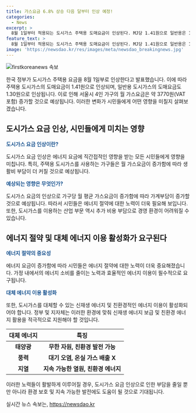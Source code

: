 ```yaml
---
title: 가스요금 6.8% 상승 다음 달부터 인상 예정!
categories:
  - News
excerpt: >
  8월 1일부터 적용되는 도시가스 주택용 도매요금이 인상된다. MJ당 1.41원으로 일반용은 1.30원/MJ으로 인상된다. 서울시 4인 가구 기준 월 가스요금(주택용)은 약 3770원(VAT포함) 증가할 것으로 예상된다.
feature_text: >
  8월 1일부터 적용되는 도시가스 주택용 도매요금이 인상된다. MJ당 1.41원으로 일반용은 1.30원/MJ으로 인상된다. 서울시 4인 가구 기준 월 가스요금(주택용)은 약 3770원(VAT포함) 증가할 것으로 예상된다.
image: 'https://newsdao.kr/res/images/meta/newsdao_breakingnews.jpg'
---
```


<p><img src="https://newsdao.kr/res/images/meta/newsdao_breakingnews.jpg" alt="firstkoreanews 속보" /></p>

<p>한국 정부가 도시가스 주택용 요금을 8월 1일부로 인상한다고 발표했습니다. 이에 따라 주택용 도시가스의 도매요금이 1.41원으로 인상되며, 일반용 도시가스의 도매요금도 1.30원으로 인상됩니다. 이로 인해 서울시 4인 가구의 월 가스요금은 약 3770원(VAT포함) 증가할 것으로 예상됩니다. 이러한 변화가 시민들에게 어떤 영향을 미칠지 살펴보겠습니다. </p>

<h2 data-ke-size="size26">도시가스 요금 인상, 시민들에게 미치는 영향</h2>

<p data-ke-size="size16"><b><span style="color: #1a5490;">도시가스 요금 인상이란?</span></b></p>

<p>도시가스 요금 인상은 에너지 요금에 직간접적인 영향을 받는 모든 시민들에게 영향을 미칩니다. 특히, 주택용 도시가스를 사용하는 가구들은 월 가스요금이 증가함에 따라 생활비 부담이 더 커질 것으로 예상됩니다.</p>

<p data-ke-size="size16"><b><span style="color: #1a5490;">예상되는 영향은 무엇인가?</span></b></p>

<p>도시가스 요금의 인상으로 가구당 월 평균 가스요금이 증가함에 따라 가계부담이 증가할 것으로 예상됩니다. 따라서 시민들은 에너지 절약에 대한 노력이 더욱 필요해 보입니다. 또한, 도시가스를 이용하는 산업 부문 역시 추가 비용 부담으로 경영 환경이 어려워질 수 있습니다.</p>

<h2 data-ke-size="size26">에너지 절약 및 대체 에너지 이용 활성화가 요구된다</h2>

<p data-ke-size="size16"><b><span style="color: #1a5490;">에너지 절약의 중요성</span></b></p>

<p>에너지 요금이 증가함에 따라 시민들은 에너지 절약에 대한 노력이 더욱 중요해졌습니다. 가정 내에서의 에너지 소비를 줄이는 노력과 효율적인 에너지 이용이 필수적으로 요구됩니다.</p>

<p data-ke-size="size16"><b><span style="color: #1a5490;">대체 에너지 이용 활성화</span></b></p>

<p>또한, 도시가스를 대체할 수 있는 신재생 에너지 및 친환경적인 에너지 이용이 활성화되어야 합니다. 정부 및 지자체는 이러한 환경에 맞춰 신재생 에너지 보급 및 친환경 에너지 활용을 적극적으로 지원해야 할 것입니다.</p>

<table>
<thead>
    <tr>
        <th>대체 에너지</th>
        <th>특징</th>
    </tr>
</thead>
<tbody>
    <tr>
        <td style="text-align: center; height: 17px;"><b>태양광</b></td>
        <td style="text-align: center; height: 17px;"><b>무한 자원, 친환경 발전 가능</b></td>
    </tr>
    <tr>
        <td style="text-align: center; height: 17px;"><b>풍력</b></td>
        <td style="text-align: center; height: 17px;"><b>대기 오염, 온실 가스 배출 X</b></td>
    </tr>
    <tr>
        <td style="text-align: center; height: 17px;"><b>지열</b></td>
        <td style="text-align: center; height: 17px;"><b>지속 가능한 열원, 친환경 에너지</b></td>
    </tr>
</tbody>
</table>

<p>이러한 노력들이 활발하게 이루어질 경우, 도시가스 요금 인상으로 인한 부담을 줄일 뿐만 아니라 환경 보호 및 지속 가능한 발전에도 도움이 될 것으로 기대됩니다.</p>
실시간 뉴스 속보는, <a href="https://newsdao.kr" rel="dofollow">https://newsdao.kr</a>


